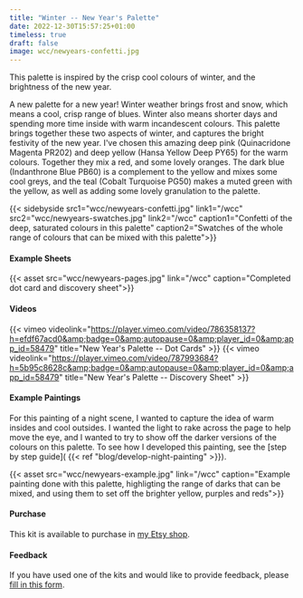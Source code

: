 ```yaml
---
title: "Winter -- New Year's Palette"
date: 2022-12-30T15:57:25+01:00
timeless: true
draft: false
image: wcc/newyears-confetti.jpg
---
```


This palette is inspired by the crisp cool colours of winter, and the brightness of the new year.  

A new palette for a new year! Winter weather brings frost and snow, which means a cool, crisp range of blues.  Winter also means shorter days and spending more time inside with warm incandescent colours. This palette brings together these two aspects of winter, and captures the bright festivity of the new year.  I've chosen this amazing deep pink (Quinacridone Magenta PR202) and deep yellow (Hansa Yellow Deep PY65) for the warm colours. Together they mix a red, and some lovely oranges. The dark blue (Indanthrone Blue PB60) is a complement to the yellow and mixes some cool greys, and the teal (Cobalt Turquoise PG50) makes a muted green with the yellow, as well as adding some lovely granulation to the palette. 

{{< sidebyside src1="wcc/newyears-confetti.jpg" link1="/wcc" src2="wcc/newyears-swatches.jpg" link2="/wcc" caption1="Confetti of the deep, saturated colours in this palette" caption2="Swatches of the whole range of colours that can be mixed with this palette">}}

#### Example Sheets

{{< asset src="wcc/newyears-pages.jpg" link="/wcc" caption="Completed dot card and discovery sheet">}}

#### Videos

{{< vimeo videolink="https://player.vimeo.com/video/786358137?h=efdf67acd0&amp;badge=0&amp;autopause=0&amp;player_id=0&amp;app_id=58479" title="New Year's Palette -- Dot Cards" >}}
{{< vimeo videolink="https://player.vimeo.com/video/787993684?h=5b95c8628c&amp;badge=0&amp;autopause=0&amp;player_id=0&amp;app_id=58479" title="New Year's Palette -- Discovery Sheet" >}}


#### Example Paintings

For this painting of a night scene, I wanted to capture the idea of warm insides and cool outsides.  I wanted the light to rake across the page to help move the eye, and I wanted to try to show off the darker versions of the colours on this palette.  To see how I developed this painting, see the [step by step guide]( {{< ref "blog/develop-night-painting" >}}). 

{{< asset src="wcc/newyears-example.jpg" link="/wcc" caption="Example painting done with this palette, highligting the range of darks that can be mixed, and using them to set off the brighter yellow, purples and reds">}}

#### Purchase

This kit is available to purchase in [my Etsy shop](https://www.etsy.com/uk/listing/1369089942/watercolour-curious-new-years-palette).

#### Feedback

If you have used one of the kits and would like to provide feedback, please [fill in this form](https://forms.gle/CgPkziFB4CgbPGvL7).


